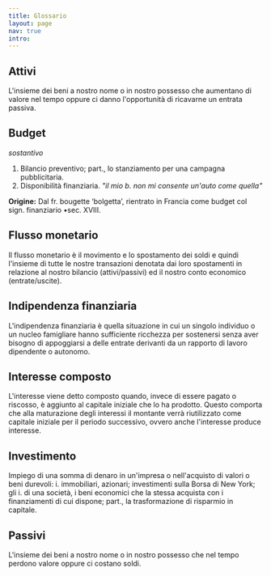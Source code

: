 ```yaml
---
title: Glossario
layout: page
nav: true
intro:
---
```


## Attivi
L'insieme dei beni a nostro nome o in nostro possesso che aumentano di valore nel tempo oppure ci danno l'opportunità di ricavarne un entrata passiva.


## Budget
_sostantivo_
1. Bilancio preventivo;
part., lo stanziamento per una campagna pubblicitaria.
2. Disponibilità finanziaria. _"il mio b. non mi consente un'auto come quella"_

**Origine:**
Dal fr. bougette ‘bolgetta’, rientrato in Francia come budget col sign. finanziario •sec. XVIII.


## Flusso monetario
Il flusso monetario è il movimento e lo spostamento dei soldi e quindi l'insieme di tutte le nostre transazioni denotata dai loro spostamenti in relazione al nostro bilancio (attivi/passivi) ed il nostro conto economico (entrate/uscite).


## Indipendenza finanziaria
L'indipendenza finanziaria è quella situazione in cui un singolo individuo o un nucleo famigliare hanno sufficiente ricchezza per sostenersi senza aver bisogno di appoggiarsi a delle entrate derivanti da un rapporto di lavoro dipendente o autonomo.


## Interesse composto
L'interesse viene detto composto quando, invece di essere pagato o riscosso, è aggiunto al capitale iniziale che lo ha prodotto. Questo comporta che alla maturazione degli interessi il montante verrà riutilizzato come capitale iniziale per il periodo successivo, ovvero anche l'interesse produce interesse.


## Investimento
Impiego di una somma di denaro in un'impresa o nell'acquisto di valori o beni durevoli: i. immobiliari, azionari; investimenti sulla Borsa di New York; gli i. di una società, i beni economici che la stessa acquista con i finanziamenti di cui dispone; part., la trasformazione di risparmio in capitale.


## Passivi
L'insieme dei beni a nostro nome o in nostro possesso che nel tempo perdono valore oppure ci costano soldi.

